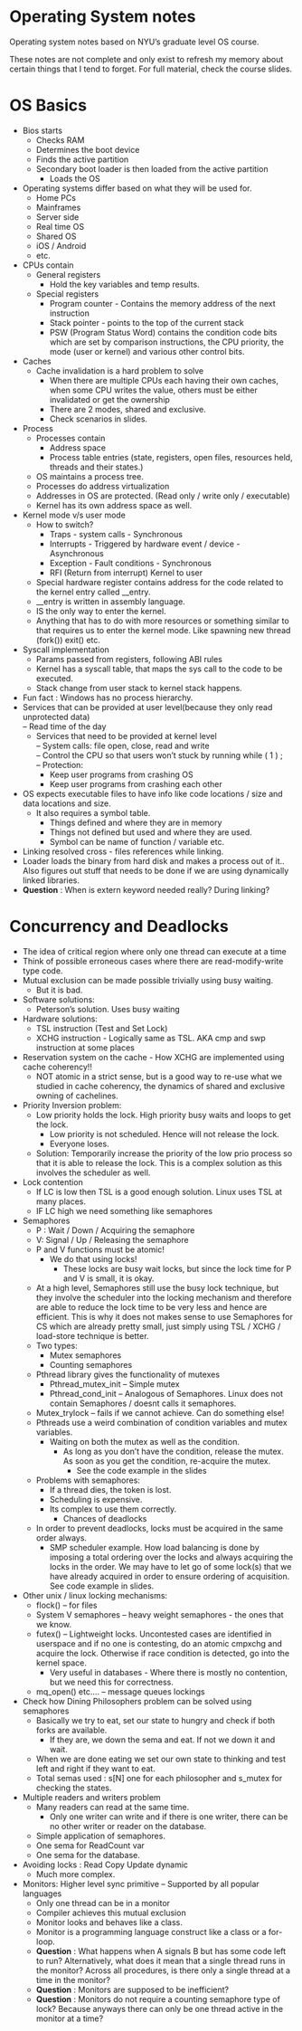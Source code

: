 # Operating System notes

Operating system notes based on NYU’s graduate level OS course.

These notes are not complete and only exist to refresh my memory about certain things that I tend to forget. For full material, check the course slides.


# OS Basics



* Bios starts
    * Checks RAM
    * Determines the boot device
    * Finds the active partition
    * Secondary boot loader is then loaded from the active partition
        * Loads the OS
* Operating systems differ based on what they will be used for.
    * Home PCs
    * Mainframes
    * Server side
    * Real time OS
    * Shared OS
    * iOS / Android
    * etc.
* CPUs contain
    * General registers
        * Hold the key variables and temp results.
    * Special registers
        * Program counter - Contains the memory address of the next instruction
        * Stack pointer - points to the top of the current stack
        * PSW (Program Status Word) contains the condition code bits which are set by comparison instructions, the CPU priority, the mode (user or kernel) and various other control bits.
* Caches
    * Cache invalidation is a hard problem to solve
        * When there are multiple CPUs each having their own caches, when some CPU writes the value, others must be either invalidated or get the ownership
        * There are 2 modes, shared and exclusive.
        * Check scenarios in slides.
* Process
    * Processes contain
        * Address space
        * Process table entries (state, registers, open files, resources held, threads and their states.)
    * OS maintains a process tree.
    * Processes do address virtualization
    * Addresses in OS are protected. (Read only / write only / executable)
    * Kernel has its own address space as well.
* Kernel mode v/s user mode
    * How to switch?
        * Traps - system calls - Synchronous
        * Interrupts - Triggered by hardware event / device - Asynchronous
        * Exception - Fault conditions - Synchronous
        * RFI (Return from interrupt) Kernel to user
    * Special hardware register contains address for the code related to the kernel entry called __entry.
    * __entry is written in assembly language.
    * IS the only way to enter the kernel.
    * Anything that has to do with more resources or something similar to that requires us to enter the kernel mode. Like spawning new thread (fork()) exit() etc.
* Syscall implementation
    * Params passed from registers, following ABI rules
    * Kernel has  a syscall table, that maps the sys call to the code to be executed.
    * Stack change from user stack to kernel stack happens.
* Fun fact : Windows has no process hierarchy.
* Services that can be provided at user level(because they only read unprotected data) \
– Read time of the day
    * Services that need to be provided at kernel level \
– System calls: file open, close, read and write \
– Control the CPU so that users won’t stuck by running while ( 1 ) ; \
– Protection:
        * Keep user programs from crashing OS
        * Keep user programs from crashing each other
* OS expects executable files to have info like code locations / size and data locations and size.
    * It also requires a symbol table.
        * Things defined and where they are in memory
        * Things not defined but used and where they are used.
        * Symbol can be name of function / variable etc.
* Linking resolved cross - files references while linking.
* Loader loads the binary from hard disk and makes a process out of it.. Also figures out stuff that needs to be done if we are using dynamically linked libraries.
* **Question** : When is extern keyword needed really? During linking?


# Concurrency and Deadlocks



* The idea of critical region where only one thread can execute at a time
* Think of possible erroneous cases where there are read-modify-write type code.
* Mutual exclusion can be made possible trivially using busy waiting.
    * But it is bad.
* Software solutions:
    * Peterson’s solution. Uses busy waiting
* Hardware solutions:
    * TSL instruction (Test and Set Lock)
    * XCHG instruction - Logically same as TSL. AKA cmp and swp instruction at some places
* Reservation system on the cache - How XCHG are implemented using cache coherency!!
    * NOT atomic in a strict sense, but is a good way to re-use what we studied in cache coherency, the dynamics of shared and exclusive owning of cachelines.
* Priority Inversion problem:
    * Low priority holds the lock. High priority busy waits and loops to get the lock.
        * Low priority is not scheduled. Hence will not release the lock.
        * Everyone loses.
    * Solution: Temporarily increase the priority of the low prio process so that it is able to release the lock. This is a complex solution as this involves the scheduler as well.
* Lock contention
    * If LC is low then TSL is a good enough solution. Linux uses TSL at many places.
    * IF LC high we need something like semaphores
* Semaphores
    * P : Wait / Down / Acquiring the semaphore
    * V: Signal / Up / Releasing the semaphore
    * P and V functions must be atomic!
        * We do that using locks!
            * These locks are busy wait locks, but since the lock time for P and V is small, it is okay.
    * At a high level, Semaphores still use the busy lock technique, but they involve the scheduler into the locking mechanism and therefore are able to reduce the lock time to be very less and hence are efficient. This is why it does not makes sense to use Semaphores for CS which are already pretty small, just simply using TSL / XCHG / load-store technique is better.
    * Two types:
        * Mutex semaphores
        * Counting semaphores
    * Pthread library gives the functionality of mutexes
        * Pthread_mutex_init – Simple mutex
        * Pthread_cond_init – Analogous of Semaphores. Linux does not contain Semaphores / doesnt calls it semaphores.
    * Mutex_trylock – fails if we cannot achieve. Can do something else!
    * Pthreads use a weird combination of condition variables and mutex variables.
        * Waiting on both the mutex as well as the condition.
            * As long as you don’t have the condition, release the mutex. As soon as you get the condition, re-acquire the mutex.
                * See the code example in the slides
    * Problems with semaphores:
        * If a thread dies, the token is lost.
        * Scheduling is expensive.
        * Its complex to use them correctly.
            * Chances of deadlocks
    * In order to prevent deadlocks, locks must be acquired in the same order always.
        * SMP scheduler example. How load balancing is done by imposing a total ordering over the locks and always acquiring the locks in the order. We may have to let go of some lock(s) that we have already acquired in order to ensure ordering of acquisition. See code example in slides.
* Other unix / linux locking mechanisms:
    * flock() – for files
    * System V semaphores – heavy weight semaphores - the ones that we know.
    * futex() – Lightweight locks. Uncontested cases are identified in userspace and if no one is contesting, do an atomic cmpxchg and acquire the lock. Otherwise if race condition is detected, go into the kernel space.
        * Very useful in databases - Where there is mostly no contention, but we need this for correctness.
    * mq_open() etc…. – message queues lockings
* Check how Dining Philosophers problem can be solved using semaphores
    * Basically we try to eat, set our state to hungry and check if both forks are available.
        * If they are, we down the sema and eat. If not we down it and wait.
    * When we are done eating we set our own state to thinking and test left and right if they want to eat.
    * Total semas used : s[N] one for each philosopher and s_mutex for checking the states.
* Multiple readers and writers problem
    * Many readers can read at the same time.
        * Only one writer can write and if there is one writer, there can be no other writer or reader on the database.
    * Simple application of semaphores.
    * One sema for ReadCount var
    * One sema for the database.
* Avoiding locks : Read Copy Update dynamic
    * Much more complex.
* Monitors: Higher level sync primitive – Supported by all popular languages
    * Only one thread can be in a monitor
    * Compiler achieves this mutual exclusion
    * Monitor looks and behaves like a class.
    * Monitor is a programming language construct like a class or a for-loop.
    * **Question** : What happens when A signals B but has some code left to run? Alternatively, what does it mean that a single thread runs in the monitor? Across all procedures, is there only a single thread at a time in the monitor?
    * **Question** : Monitors are supposed to be inefficient?
    * **Question** : Monitors do not require a counting semaphore type of lock? Because anyways there can only be one thread active in the monitor at a time?
